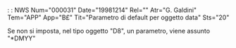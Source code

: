 :  : NWS Num="000031" Date="19981214" Rel="" Atr="G. Galdini" Tem="APP" App="B£" Tit="Parametro di default per oggetto data" Sts="20"

Se non si imposta, nel tipo oggetto "D8", un parametro, viene assunto "\*DMYY" 
